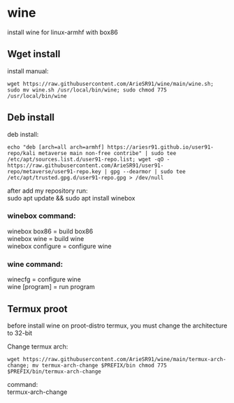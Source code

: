 # wine
install wine for linux-armhf with box86

## Wget install
install manual:
```
wget https://raw.githubusercontent.com/ArieSR91/wine/main/wine.sh; sudo mv wine.sh /usr/local/bin/wine; sudo chmod 775 /usr/local/bin/wine
```
## Deb install
deb install:
```
echo "deb [arch=all arch=armhf] https://ariesr91.github.io/user91-repo/kali metaverse main non-free contribe" | sudo tee /etc/apt/sources.list.d/user91-repo.list; wget -qO - https://raw.githubusercontent.com/ArieSR91/user91-repo/metaverse/user91-repo.key | gpg --dearmor | sudo tee /etc/apt/trusted.gpg.d/user91-repo.gpg > /dev/null
```
after add my repository run:\
sudo apt update && sudo apt install winebox


### winebox command:

winebox box86 = build box86\
winebox wine = build wine\
winebox configure = configure wine


### wine command:

winecfg = configure wine\
wine [program] = run program


## Termux proot
before install wine on proot-distro termux, you must change the architecture to 32-bit

Change termux arch:
```
wget https://raw.githubusercontent.com/ArieSR91/wine/main/termux-arch-change; mv termux-arch-change $PREFIX/bin chmod 775 $PREFIX/bin/termux-arch-change
```
command:\
termux-arch-change
